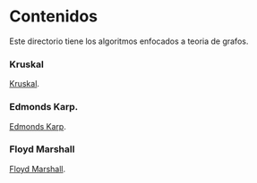 # Contenidos
Este directorio tiene los algoritmos enfocados a teoria de grafos.
### Kruskal
[Kruskal](https://github.com/Lutyvr02/Algoritmica/tree/main/Contenidos/Teoria%20de%20grafos/Kruskal).
### Edmonds Karp.
[Edmonds Karp](https://github.com/Lutyvr02/Algoritmica/tree/main/Contenidos/Teoria%20de%20grafos/Edmons%20karp).
### Floyd Marshall
[Floyd Marshall](https://github.com/Lutyvr02/Algoritmica/tree/main/Contenidos/Teoria%20de%20grafos/Floyd%20Marshall).
